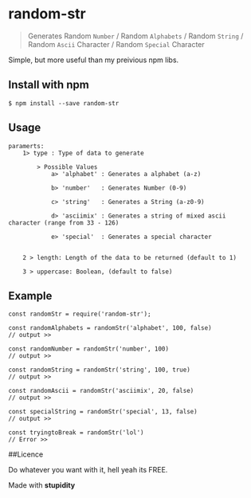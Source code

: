 # random-str

>Generates Random `Number` / Random `Alphabets` / Random `String` / Random `Ascii` Character / Random `Special` Character

Simple, but more useful than my preivious npm libs.

## Install with npm
    $ npm install --save random-str
 

## Usage

    paramerts:
        1> type : Type of data to generate 

            > Possible Values
                a> 'alphabet' : Generates a alphabet (a-z)

                b> 'number'   : Generates Number (0-9)

                c> 'string'   : Generates a String (a-z0-9)

                d> 'asciimix' : Generates a string of mixed ascii character (range from 33 - 126) 

                e> 'special'  : Generates a special character


        2 > length: Length of the data to be returned (default to 1)
        
        3 > uppercase: Boolean, (default to false)
    
## Example

    const randomStr = require('random-str');

    const randomAlphabets = randomStr('alphabet', 100, false)
    // output >> 

    const randomNumber = randomStr('number', 100)
    // output >>

    const randomString = randomStr('string', 100, true)
    // output >>

    const randomAscii = randomStr('asciimix', 20, false)
    // output >>

    const specialString = randomStr('special', 13, false)
    // output >> 

    const tryingtoBreak = randomStr('lol')
    // Error >> 
##Licence

Do whatever you want with it, hell yeah its FREE.

Made with **stupidity**